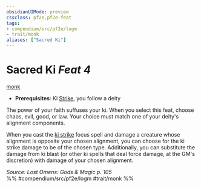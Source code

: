 ```yaml
---
obsidianUIMode: preview
cssclass: pf2e,pf2e-feat
tags:
- compendium/src/pf2e/logm
- trait/monk
aliases: ["Sacred Ki"]
---
```

# Sacred Ki  *Feat 4*  
[monk](Reference/Rules/Traits/monk.md "Monk Class Trait")  

- **Prerequisites**: Ki [Strike](strike.md), you follow a deity

The power of your faith suffuses your ki. When you select this feat, choose chaos, evil, good, or law. Your choice must match one of your deity's alignment components.

When you cast the [ki strike](Reference/Compendium/Spells/ki-strike.md) focus spell and damage a creature whose alignment is opposite your chosen alignment, you can choose for the ki strike damage to be of the chosen type. Additionally, you can substitute the damage from ki blast (or other ki spells that deal force damage, at the GM's discretion) with damage of your chosen alignment.

*Source: Lost Omens: Gods & Magic p. 105*  
%% #compendium/src/pf2e/logm #trait/monk %%